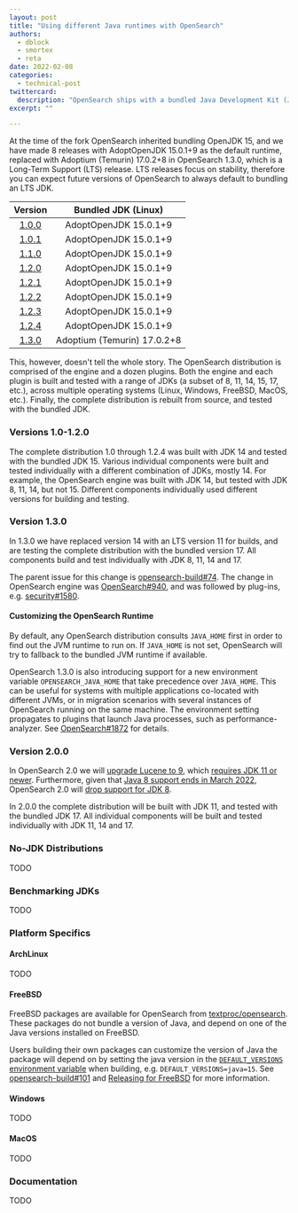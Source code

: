 ```yaml
---
layout: post
title: "Using different Java runtimes with OpenSearch"
authors:
  - dblock
  - smortex
  - reta
date: 2022-02-08
categories:
  - technical-post
twittercard:
  description: "OpenSearch ships with a bundled Java Development Kit (JDK) that has recently been updated to version 17 (LTS). In this blog post we'll explain this change, and describe new features that make swapping the JDK easier."
excerpt: ""

---
```

At the time of the fork OpenSearch inherited bundling OpenJDK 15, and we have made 8 releases with AdoptOpenJDK 15.0.1+9 as the default runtime, replaced with Adoptium (Temurin) 17.0.2+8 in OpenSearch 1.3.0, which is a Long-Term Support (LTS) release. LTS releases focus on stability, therefore you can expect future versions of OpenSearch to always default to bundling an LTS JDK.

| Version                                                         | Bundled JDK (Linux)         |
|:---------------------------------------------------------------:|:---------------------------:|
| [1.0.0](https://opensearch.org/versions/opensearch-1-0-0.html)  | AdoptOpenJDK 15.0.1+9       |
| [1.0.1](https://opensearch.org/versions/opensearch-1-0-1.html)  | AdoptOpenJDK 15.0.1+9       |
| [1.1.0](https://opensearch.org/versions/opensearch-1-1-0.html)  | AdoptOpenJDK 15.0.1+9       |
| [1.2.0](https://opensearch.org/versions/opensearch-1-2-0.html)  | AdoptOpenJDK 15.0.1+9       |
| [1.2.1](https://opensearch.org/versions/opensearch-1-2-1.html)  | AdoptOpenJDK 15.0.1+9       |
| [1.2.2](https://opensearch.org/versions/opensearch-1-2-2.html)  | AdoptOpenJDK 15.0.1+9       |
| [1.2.3](https://opensearch.org/versions/opensearch-1-2-3.html)  | AdoptOpenJDK 15.0.1+9       |
| [1.2.4](https://opensearch.org/versions/opensearch-1-2-4.html)  | AdoptOpenJDK 15.0.1+9       |
| [1.3.0](https://opensearch.org/versions/opensearch-1-3-0.html)  | Adoptium (Temurin) 17.0.2+8 |

This, however, doesn't tell the whole story. The OpenSearch distribution is comprised of the engine and a dozen plugins. Both the engine and each plugin is built and tested with a range of JDKs (a subset of 8, 11, 14, 15, 17, etc.), across multiple operating systems (Linux, Windows, FreeBSD, MacOS, etc.). Finally, the complete distribution is rebuilt from source, and tested with the bundled JDK.

### Versions 1.0-1.2.0

The complete distribution 1.0 through 1.2.4 was built with JDK 14 and tested with the bundled JDK 15. Various individual components were built and tested individually with a different combination of JDKs, mostly 14. For example, the OpenSearch engine was built with JDK 14, but tested with JDK 8, 11, 14, but not 15. Different components individually used different versions for building and testing.  

### Version 1.3.0

In 1.3.0 we have replaced version 14 with an LTS version 11 for builds, and are testing the complete distribution with the bundled version 17. All components build and test individually with JDK 8, 11, 14 and 17.

The parent issue for this change is [opensearch-build#74](https://github.com/opensearch-project/opensearch-build/issues/74). The change in OpenSearch engine was [OpenSearch#940](https://github.com/opensearch-project/OpenSearch/pull/940), and was followed by plug-ins, e.g. [security#1580](https://github.com/opensearch-project/security/pull/1580).

#### Customizing the OpenSearch Runtime

By default, any OpenSearch distribution consults `JAVA_HOME` first in order to find out the JVM runtime to run on. If `JAVA_HOME` is not set, OpenSearch will try to fallback to the bundled JVM runtime if available. 

OpenSearch 1.3.0 is also introducing support for a new environment variable `OPENSEARCH_JAVA_HOME` that take precedence over `JAVA_HOME`. This can be useful for systems with multiple applications co-located with different JVMs, or in migration scenarios with several instances of OpenSearch running on the same machine. The environment setting propagates to plugins that launch Java processes, such as performance-analyzer. See [OpenSearch#1872](https://github.com/opensearch-project/OpenSearch/issues/1872) for details.

### Version 2.0.0

In OpenSearch 2.0 we will [upgrade Lucene to 9](https://github.com/opensearch-project/OpenSearch/pull/1109), which [requires JDK 11 or newer](https://cwiki.apache.org/confluence/display/LUCENE/Release+Notes+9.0). Furthermore, given that [Java 8 support ends in March 2022](https://endoflife.date/java), OpenSearch 2.0 will [drop support for JDK 8](https://github.com/opensearch-project/opensearch-plugins/issues/110).

In 2.0.0 the complete distribution will be built with JDK 11, and tested with the bundled JDK 17. All individual components will be built and tested individually with JDK 11, 14 and 17.

### No-JDK Distributions

TODO

### Benchmarking JDKs

TODO

### Platform Specifics

#### ArchLinux

TODO

#### FreeBSD

FreeBSD packages are available for OpenSearch from [textproc/opensearch](https://www.freshports.org/textproc/opensearch/). These packages do not bundle a version of Java, and depend on one of the Java versions installed on FreeBSD.

Users building their own packages can customize the version of Java the package will depend on by setting the java version in the [`DEFAULT_VERSIONS` environment variable](https://wiki.freebsd.org/Ports/DEFAULT_VERSIONS) when building, e.g. `DEFAULT_VERSIONS=java=15`. See [opensearch-build#101](https://github.com/opensearch-project/opensearch-build/issues/101) and [Releasing for FreeBSD](https://github.com/opensearch-project/opensearch-build#releasing-for-freebsd) for more information.

#### Windows

TODO

#### MacOS

TODO

### Documentation

TODO